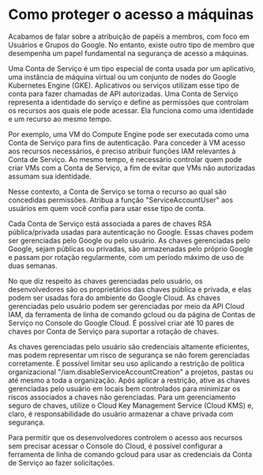 # Como proteger o acesso a máquinas

Acabamos de falar sobre a atribuição de papéis a membros, com foco em Usuários e Grupos do Google. No entanto, existe outro tipo de membro que desempenha um papel fundamental na segurança de acesso a máquinas.

Uma Conta de Serviço é um tipo especial de conta usada por um aplicativo, uma instância de máquina virtual ou um conjunto de nodes do Google Kubernetes Engine (GKE). Aplicativos ou serviços utilizam esse tipo de conta para fazer chamadas de API autorizadas. Uma Conta de Serviço representa a identidade do serviço e define as permissões que controlam os recursos aos quais ele pode acessar. Ela funciona como uma identidade e um recurso ao mesmo tempo.

Por exemplo, uma VM do Compute Engine pode ser executada como uma Conta de Serviço para fins de autenticação. Para conceder à VM acesso aos recursos necessários, é preciso atribuir funções IAM relevantes à Conta de Serviço. Ao mesmo tempo, é necessário controlar quem pode criar VMs com a Conta de Serviço, a fim de evitar que VMs não autorizadas assumam sua identidade.

Nesse contexto, a Conta de Serviço se torna o recurso ao qual são concedidas permissões. Atribua a função "ServiceAccountUser" aos usuários em quem você confia para usar esse tipo de conta.

Cada Conta de Serviço está associada a pares de chaves RSA pública/privada usadas para autenticação no Google. Essas chaves podem ser gerenciadas pelo Google ou pelo usuário. As chaves gerenciadas pelo Google, sejam públicas ou privadas, são armazenadas pelo próprio Google e passam por rotação regularmente, com um período máximo de uso de duas semanas.

No que diz respeito às chaves gerenciadas pelo usuário, os desenvolvedores são os proprietários das chaves pública e privada, e elas podem ser usadas fora do ambiente do Google Cloud. As chaves gerenciadas pelo usuário podem ser gerenciadas por meio da API Cloud IAM, da ferramenta de linha de comando gcloud ou da página de Contas de Serviço no Console do Google Cloud. É possível criar até 10 pares de chaves por Conta de Serviço para suportar a rotação de chaves.

As chaves gerenciadas pelo usuário são credenciais altamente eficientes, mas podem representar um risco de segurança se não forem gerenciadas corretamente. É possível limitar seu uso aplicando a restrição de política organizacional "/iam.disableServiceAccountCreation" a projetos, pastas ou até mesmo a toda a organização. Após aplicar a restrição, ative as chaves gerenciadas pelo usuário em locais bem controlados para minimizar os riscos associados a chaves não gerenciadas. Para um gerenciamento seguro de chaves, utilize o Cloud Key Management Service (Cloud KMS) e, claro, é responsabilidade do usuário armazenar a chave privada com segurança.

Para permitir que os desenvolvedores controlem o acesso aos recursos sem precisar acessar o Console do Cloud, é possível configurar a ferramenta de linha de comando gcloud para usar as credenciais da Conta de Serviço ao fazer solicitações.